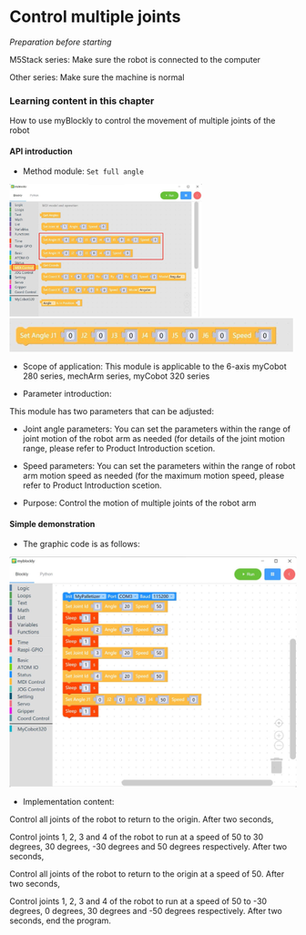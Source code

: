 # Control multiple joints

<i>Preparation before starting</i>

M5Stack series: Make sure the robot is connected to the computer

Other series: Make sure the machine is normal

### Learning content in this chapter

How to use myBlockly to control the movement of multiple joints of the robot

#### API introduction

* Method module: `Set full angle`

<img src="../../../../resource\3-FunctionsAndApplications\6.developmentGuide\myBlocklyAndUlFlow\doublearm/set angle API 1.jpg" style="zoom: 33%;" />

<img src="../../../../resource\3-FunctionsAndApplications\6.developmentGuide\myBlocklyAndUlFlow\doublearm/set angle six.jpg" style="zoom: 50%;" />

* Scope of application: This module is applicable to the 6-axis myCobot 280 series, mechArm series, myCobot 320 series

* Parameter introduction:

This module has two parameters that can be adjusted:

* Joint angle parameters: You can set the parameters within the range of joint motion of the robot arm as needed (for details of the joint motion range, please refer to Product Introduction scetion.

* Speed parameters: You can set the parameters within the range of robot arm motion speed as needed (for the maximum motion speed, please refer to Product Introduction scetion.

* Purpose: Control the motion of multiple joints of the robot arm

#### Simple demonstration

* The graphic code is as follows:

<img src="../../../../resource\3-FunctionsAndApplications\6.developmentGuide\myBlocklyAndUlFlow\doublearm/multi-joint demo.jpg" style="zoom: 50%;" />

* Implementation content:

Control all joints of the robot to return to the origin. After two seconds,

Control joints 1, 2, 3 and 4 of the robot to run at a speed of 50 to 30 degrees, 30 degrees, -30 degrees and 50 degrees respectively. After two seconds,

Control all joints of the robot to return to the origin at a speed of 50. After two seconds,

Control joints 1, 2, 3 and 4 of the robot to run at a speed of 50 to -30 degrees, 0 degrees, 30 degrees and -50 degrees respectively. After two seconds, end the program.